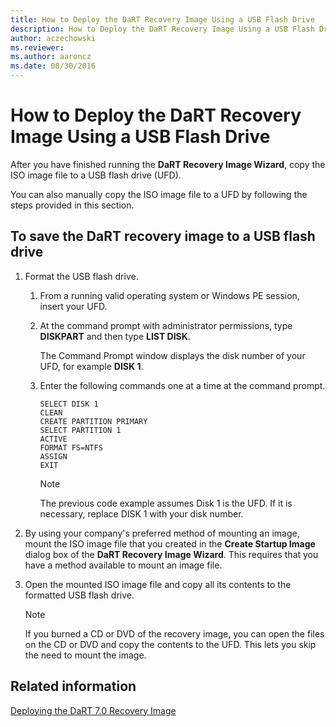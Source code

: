 ```yaml
---
title: How to Deploy the DaRT Recovery Image Using a USB Flash Drive
description: How to Deploy the DaRT Recovery Image Using a USB Flash Drive
author: aczechowski
ms.reviewer:
ms.author: aaroncz
ms.date: 08/30/2016
---
```



# How to Deploy the DaRT Recovery Image Using a USB Flash Drive


After you have finished running the **DaRT Recovery Image Wizard**, copy the ISO image file to a USB flash drive (UFD).

You can also manually copy the ISO image file to a UFD by following the steps provided in this section.

## To save the DaRT recovery image to a USB flash drive

1.  Format the USB flash drive.

    1.  From a running valid operating system or Windows PE session, insert your UFD.

    2.  At the command prompt with administrator permissions, type **DISKPART** and then type **LIST DISK**.

        The Command Prompt window displays the disk number of your UFD, for example **DISK 1**.

    3.  Enter the following commands one at a time at the command prompt.

        ``` syntax
        SELECT DISK 1
        CLEAN
        CREATE PARTITION PRIMARY
        SELECT PARTITION 1
        ACTIVE
        FORMAT FS=NTFS
        ASSIGN
        EXIT
        ```

        > [!NOTE]
        > The previous code example assumes Disk 1 is the UFD. If it is necessary, replace DISK 1 with your disk number.



2.  By using your company's preferred method of mounting an image, mount the ISO image file that you created in the **Create Startup Image** dialog box of the **DaRT Recovery Image Wizard**. This requires that you have a method available to mount an image file.

3.  Open the mounted ISO image file and copy all its contents to the formatted USB flash drive.

    > [!NOTE]
    > If you burned a CD or DVD of the recovery image, you can open the files on the CD or DVD and copy the contents to the UFD. This lets you skip the need to mount the image.

## Related information

[Deploying the DaRT 7.0 Recovery Image](deploying-the-dart-70-recovery-image-dart-7.md)
